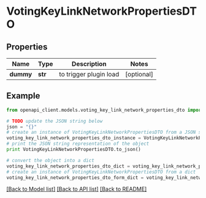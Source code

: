 # VotingKeyLinkNetworkPropertiesDTO


## Properties

Name | Type | Description | Notes
------------ | ------------- | ------------- | -------------
**dummy** | **str** | to trigger plugin load | [optional] 

## Example

```python
from openapi_client.models.voting_key_link_network_properties_dto import VotingKeyLinkNetworkPropertiesDTO

# TODO update the JSON string below
json = "{}"
# create an instance of VotingKeyLinkNetworkPropertiesDTO from a JSON string
voting_key_link_network_properties_dto_instance = VotingKeyLinkNetworkPropertiesDTO.from_json(json)
# print the JSON string representation of the object
print VotingKeyLinkNetworkPropertiesDTO.to_json()

# convert the object into a dict
voting_key_link_network_properties_dto_dict = voting_key_link_network_properties_dto_instance.to_dict()
# create an instance of VotingKeyLinkNetworkPropertiesDTO from a dict
voting_key_link_network_properties_dto_form_dict = voting_key_link_network_properties_dto.from_dict(voting_key_link_network_properties_dto_dict)
```
[[Back to Model list]](../README.md#documentation-for-models) [[Back to API list]](../README.md#documentation-for-api-endpoints) [[Back to README]](../README.md)


